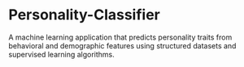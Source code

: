 # Personality-Classifier
A machine learning application that predicts personality traits from behavioral and demographic features using structured datasets and supervised learning algorithms.

